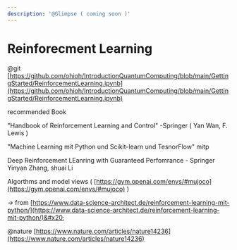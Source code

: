 ```yaml
---
description: '@Glimpse ( coming soon )'
---
```


# Reinforecment Learning

@git [https://github.com/ohioh/IntroductionQuantumComputing/blob/main/GettingStarted/ReinforcementLearning.ipynb](https://github.com/ohioh/IntroductionQuantumComputing/blob/main/GettingStarted/ReinforcementLearning.ipynb)

recommended Book&#x20;

"Handbook of Reinforcement Learning and Control" -Springer ( Yan Wan, F. Lewis )

&#x20;"Machine Learning mit Python und Scikit-learn und TesnorFlow" mitp

Deep Reinforcement LEanring with Guaranteed Perfomrance - Springer Yinyan Zhang, shuai Li



Algorthms and model views ( [https://gym.openai.com/envs/#mujoco](https://gym.openai.com/envs/#mujoco) )

\-> from [https://www.data-science-architect.de/reinforcement-learning-mit-python/](https://www.data-science-architect.de/reinforcement-learning-mit-python/)&#x20;

@nature [https://www.nature.com/articles/nature14236](https://www.nature.com/articles/nature14236)
